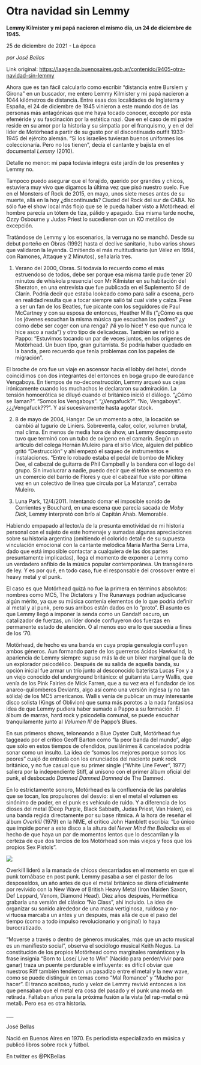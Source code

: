 # Otra navidad sin Lemmy

**Lemmy Kilmister y mi papá nacieron el mismo día, un 24 de diciembre de 1945.**

25 de diciembre de 2021 - La época

_por José Bellas_

Link original: https://laagenda.buenosaires.gob.ar/contenido/9405-otra-navidad-sin-lemmy



Ahora que es tan fácil calcularlo como escribir “distancia entre Burslem y Girona” en un buscador, me entero Lemmy Kilmister y mi papá nacieron a 1044 kilómetros de distancia. Entre esas dos localidades de Inglaterra y España, el 24 de diciembre de 1945 vinieron a este mundo dos de las personas más antagónicas que me haya tocado conocer, excepto por esta efeméride y su fascinación por la estética nazi. Que en el caso de mi padre reside en su amor por la historia y su simpatía por el franquismo, y en el del líder de Motörhead a partir de su gusto por el discontinuado outfit 1933-1945 del ejército alemán. “Si los israelíes tuvieran buenos uniformes los coleccionaría. Pero no los tienen”, decía el cantante y bajista en el documental *Lemmy* (2010).




Detalle no menor: mi papá todavía integra este jardín de los presentes y Lemmy no.




Tampoco puedo asegurar que el forajido, querido por grandes y chicos, estuviera muy vivo que digamos la última vez que pisó nuestro suelo. Fue en el Monsters of Rock de 2015, en mayo, unos siete meses antes de su muerte, allá en la hoy ¿discontinuada? Ciudad del Rock del sur de CABA. No sólo fue el show local más flojo que se le pueda haber visto a Motörhead: el hombre parecía un tótem de tiza, pálido y apagado. Esa misma tarde noche, Ozzy Osbourne y Judas Priest lo sucedieron con un KO metálico de excepción.




Tratándose de Lemmy y los escenarios, la verruga no se manchó. Desde su debut porteño en Obras (1992) hasta el declive sanitario, hubo varios shows que validaron la leyenda. Omitiendo el más multitudinario (un Vélez en 1994, con Ramones, Attaque y 2 Minutos), señalaría tres.




1. Verano del 2000, Obras. Sí todavía lo recuerdo como el más estruendoso de todos, debe ser porque esa misma tarde pude tener 20 minutos de whiskola presencial con Mr Kilmister en su habitación del Sheraton, en una entrevista que fue publicada en el Suplemento Si! de Clarín. Podría decir que estaba lookeado como para salir a escena, pero en realidad resulta que a tocar siempre salió tal cual viste y calza. Pese a ser un fan de los Beatles, fue picante con los seguidores de Paul McCartney y con su esposa de entonces, Heather Mills (“¿Cómo es que los jóvenes escuchan la misma música que escuchan los padres? ¿y cómo debe ser coger con una renga? ¡Ni yo lo hice! Y eso que nunca le hice asco a nada”) y otro tipo de delicadezas. También se refirió a Pappo: “Estuvimos tocando un par de veces juntos, en los orígenes de Motörhead. Un buen tipo, gran guitarrista. Se podría haber quedado en la banda, pero recuerdo que tenía problemas con los papeles de migración”.




El broche de oro fue un viaje en ascensor hacia el lobby del hotel, donde coincidimos con dos integrantes del entonces en boga grupo de eurodance Vengaboys. En tiempos de no-deconstrucción, Lemmy arqueó sus cejas irónicamente cuando los muchachos le declararon su admiración. La tensión homoerótica se diluyó cuando el británico inició el diálogo. “¿Cómo se llaman?”. “Somos los Vengaboys”. “¿Vengafuck?”. “No, Vengaboys”. ¿¿¿Vengafuck???”. Y así sucesivamente hasta agotar stock.




2. 8 de mayo de 2004, Hangar. De un momento a otro, la locación se cambió al tugurio de Liniers. Sobreventa, calor, color, volumen brutal, mal clima. En menos de media hora de show, un Lemmy descompuesto tuvo que terminó con un tubo de oxígeno en el camarín. Según un artículo del colega Hernán Muleiro para el sitio Vice, alguien del público gritó “Destrucción” y ahí empezó el saqueo de instrumentos e instalaciones. “Entre lo robado estaba el pedal de bombo de Mickey Dee, el cabezal de guitarra de Phil Campbell y la bandera con el logo del grupo. Sin involucrar a nadie, puedo decir que el telón se encuentra en un comercio del barrio de Flores y que el cabezal fue visto por última vez en un colectivo de línea que circula por La Matanza”, cerraba Muleiro.




3. Luna Park, 12/4/2011. Intentando domar el imposible sonido de Corrientes y Bouchard, en una escena que parecía sacada de *Moby Dick*, Lemmy interpretó con brío al Capitán Ahab. Memorable.




Habiendo empapado al lector/a de la presunta emotividad de mi historia personal con el sujeto de este homenaje y sumadas algunas apreciaciones sobre su historia argentina (omitiendo el colorido detalle de su supuesta vinculación emocional con la cantante melódica María Martha Serra Lima, dado que está imposible contactar a cualquiera de las dos partes presuntamente implicadas), llega el momento de exponer a Lemmy como un verdadero anfibio de la música popular contemporánea. Un transgénero de ley. Y es por qué, en todo caso, fue el responsable del crossover entre el heavy metal y el punk.




El caso es que Motörhead quizá no fue la primera en términos absolutos: nombres como MC5, The Dictators y The Runaways podrían adjudicarse algún mérito, ya que su música contenía elementos de lo que podría definir al metal y al punk, pero sus arribos están dados en lo “proto”. El asunto es que Lemmy llegó a imponer la senda como un Gandalf oscuro, un catalizador de fuerzas, un líder donde confluyeron dos fuerzas en permanente estado de atención. O al menos eso era lo que sucedía a fines de los ‘70.




Motörhead, de hecho es una banda en cuya propia genealogía confluyen ambos géneros. Aun formando parte de los guerreros ácidos Hawkwind, la apariencia de Lemmy siempre supuso más la de un biker marginal que la de un explorador psicodélico. Después de su salida de aquella banda, su opción inicial fue armar un trío junto al desconocido baterista Lucas Fox y a un viejo conocido del underground británico: el guitarrista Larry Wallis, que venía de los Pink Fairies de Mick Farren, que a su vez era el fundador de los anarco-quilomberos Deviants, algo así como una versión inglesa (y no tan sólida) de los MC5 americanos. Wallis venía de publicar un muy interesante disco solista (Kings of Oblivion) que suma más porotos a la nada fantasiosa idea de que Lemmy pudiera haber sumado a Pappo a su formación. El álbum de marras, hard rock y psicodelia comunal, se puede escuchar tranquilamente junto al *Volumen III* de Pappo’s Blues.




En sus primeros shows, teloneando a Blue Oyster Cult, Motörhead fue taggeado por el crítico Geoff Barton como “la peor banda del mundo”, algo que sólo en estos tiempos de ofendidos, pusilánimes & cancelados podría sonar como un insulto. La idea de “somos los mejores porque somos los peores” cuajó de entrada con los enunciados del naciente punk rock británico, y no fue casual que su primer single (“White Line Fever”, 1977) saliera por la independiente Stiff, al unísono con el primer álbum oficial del punk, el desbocado *Damned Damned Damned* de The Damned.




En lo estrictamente sonoro, Motörhead es la confluencia de las paralelas que se tocan, los propulsores del desvío: si en el metal el volumen es sinónimo de poder, en el punk es vehículo de ruido. Y a diferencia de los dioses del metal (Deep Purple, Black Sabbath, Judas Priest, Van Halen), es una banda regida directamente por su base rítmica. A la hora de reseñar el álbum *Overkill* (1979) en la NME, el crítico John Hamblett escribía: “Lo único que impide poner a este disco a la altura del *Never Mind the Bollocks* es el hecho de que haya un par de momentos lentos que lo descarrilan y la certeza de que dos tercios de los Motörhead son más viejos y feos que los propios Sex Pistols”.




![](https://cdn.feater.me/files/images/128855/ac7127d5-ffd8-403a-9c09-5bc1caf9af82.jpg)




Overkill lideró a la manada de chicos descarriados en el momento en que el punk tornábase en post punk. Lemmy pasaba a ser el pastor de los desposeídos, un año antes de que el metal británico se diera oficialmente por revivido con la New Wave of British Heavy Metal (Iron Maiden Saxon, Def Leppard, Venom, Diamond Head). Diez años después, Hermética grabaría una versión del clásico “No Class”, ahí incluido. La idea de organizar su sonido alrededor de una masa vertiginosa, ruidosa y no-virtuosa marcaba un antes y un después, más allá de que el paso del tiempo (como a todo impulso revolucionario y original) lo haya burocratizado.




“Moverse a través o dentro de géneros musicales, más que un acto musical es un manifiesto social”, observa el sociólogo musical Keith Negus. La constitución de los propios Motörhead como marginales románticos y la frase insignia “Born to Lose/ Live to Win” (Nacido para perder/vivir para ganar) traza un puente perdurable e influyente: es difícil obviar que nuestros Riff también tendieron un pasadizo entre el metal y la new wave, como se puede distinguir en temas como “Mal Romance” y “Mucho por hacer”. El tranco aceitoso, rudo y veloz de Lemmy revivió entonces a los que pensaban que el metal era cosa del pasado y el punk una moda en retirada. Faltaban años para la próxima fusión a la vista (el rap-metal o nü metal). Pero esa es otra historia.




\_\_\_




José Bellas




Nació en Buenos Aires en 1970. Es periodista especializado en música y publicó libros sobre rock y fútbol.




En twitter es @PKBellas



